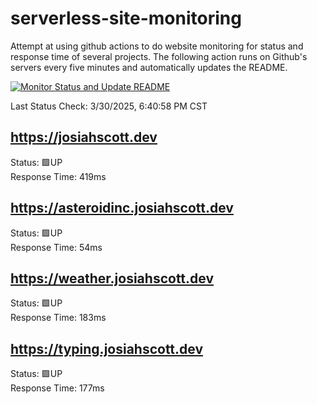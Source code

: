 # serverless-site-monitoring
Attempt at using github actions to do website monitoring for status and response time of several projects. The following action runs on Github's servers every five minutes and automatically updates the README.  

[![Monitor Status and Update README](https://github.com/JosiahSco/serverless-site-monitoring/actions/workflows/monitor.yaml/badge.svg)](https://github.com/JosiahSco/serverless-site-monitoring/actions/workflows/monitor.yaml)

Last Status Check: 3/30/2025, 6:40:58 PM CST

## https://josiahscott.dev
Status: 🟩UP  
Response Time: 419ms

## https://asteroidinc.josiahscott.dev
Status: 🟩UP  
Response Time: 54ms

## https://weather.josiahscott.dev
Status: 🟩UP  
Response Time: 183ms

## https://typing.josiahscott.dev
Status: 🟩UP  
Response Time: 177ms

